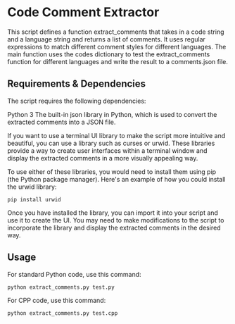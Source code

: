 # Code Comment Extractor
This script defines a function extract_comments that takes in a code string and a language string and returns a list of comments. It uses regular expressions to match different comment styles for different languages. The main function uses the codes dictionary to test the extract_comments function for different languages and write the result to a comments.json file.


## Requirements & Dependencies

The script requires the following dependencies:

Python 3
The built-in json library in Python, which is used to convert the extracted comments into a JSON file.

If you want to use a terminal UI library to make the script more intuitive and beautiful, you can use a library such as curses or urwid. These libraries provide a way to create user interfaces within a terminal window and display the extracted comments in a more visually appealing way.

To use either of these libraries, you would need to install them using pip (the Python package manager). Here's an example of how you could install the urwid library:

```pip install urwid```

Once you have installed the library, you can import it into your script and use it to create the UI. You may need to make modifications to the script to incorporate the library and display the extracted comments in the desired way.

## Usage
For standard Python code, use this command:

```python extract_comments.py test.py```

For CPP code, use this command:

```python extract_comments.py test.cpp```



